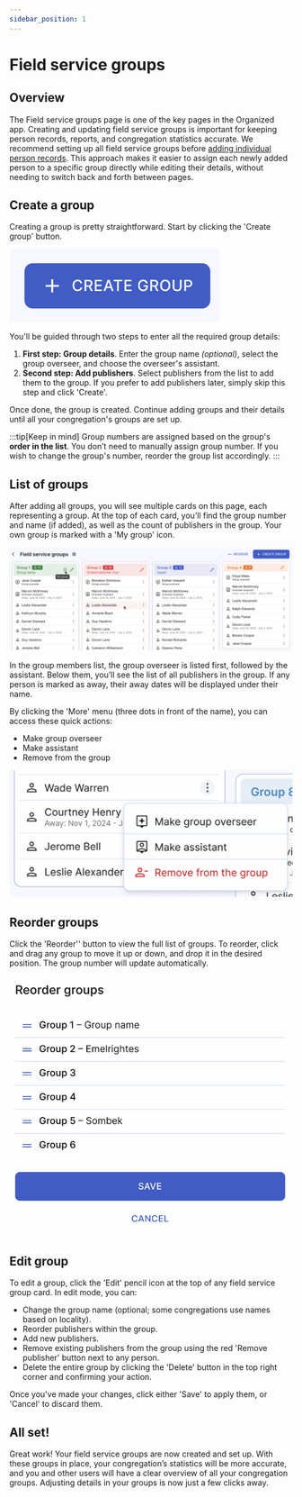 ```yaml
---
sidebar_position: 1
---
```


# Field service groups

## Overview

The Field service groups page is one of the key pages in the Organized app. Creating and updating field service groups is important for keeping person records, reports, and congregation statistics accurate. We recommend setting up all field service groups before [adding individual person records](../persons/add-person.md). This approach makes it easier to assign each newly added person to a specific group directly while editing their details, without needing to switch back and forth between pages.

## Create a group

Creating a group is pretty straightforward. Start by clicking the 'Create group' button. 

![Create a new field service group button](./img/create-group-button.png)

You'll be guided through two steps to enter all the required group details:

1. **First step: Group details**. Enter the group name *(optional)*, select the group overseer, and choose the overseer's assistant.
2. **Second step: Add publishers**. Select publishers from the list to add them to the group. If you prefer to add publishers later, simply skip this step and click 'Create'.

Once done, the group is created. Continue adding groups and their details until all your congregation's groups are set up.

:::tip[Keep in mind]
Group numbers are assigned based on the group's **order in the list**. You don’t need to manually assign group number. If you wish to change the group's number, reorder the group list accordingly.
:::

## List of groups

After adding all groups, you will see multiple cards on this page, each representing a group. At the top of each card, you’ll find the group number and name (if added), as well as the count of publishers in the group. Your own group is marked with a 'My group' icon.

![Field service group details and members](./img/groups-overview.png)

In the group members list, the group overseer is listed first, followed by the assistant. Below them, you’ll see the list of all publishers in the group. If any person is marked as away, their away dates will be displayed under their name.

By clicking the 'More' menu (three dots in front of the name), you can access these quick actions:

- Make group overseer
- Make assistant
- Remove from the group

![Quick actions for field service group members in Organized app](./img/more-menu.png)

## Reorder groups

Click the 'Reorder'' button to view the full list of groups. To reorder, click and drag any group to move it up or down, and drop it in the desired position. The group number will update automatically.

![Reorder field service groups in Organized](./img/order-group.png)

## Edit group

To edit a group, click the 'Edit' pencil icon at the top of any field service group card. In edit mode, you can:

- Change the group name (optional; some congregations use names based on locality).
- Reorder publishers within the group.
- Add new publishers.
- Remove existing publishers from the group using the red 'Remove publisher' button next to any person.
- Delete the entire group by clicking the 'Delete' button in the top right corner and confirming your action.

Once you've made your changes, click either 'Save' to apply them, or 'Cancel' to discard them.

## All set!

Great work! Your field service groups are now created and set up. With these groups in place, your congregation’s statistics will be more accurate, and you and other users will have a clear overview of all your congregation groups. Adjusting details in your groups is now just a few clicks away.